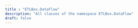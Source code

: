 ```yaml
---
title : "ETLBox.DataFlow"
description: "All classes of the namespace ETLBox.DataFlow"
draft: false
---
```

